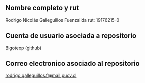 ## Nombre completo y rut
Rodrigo Nicolás Galleguillos Fuenzalida rut: 19176215-0
## Cuenta de usuario asociada a repositorio
Bigoteop (github)
## Correo electronico asociado al repositorio
rodrigo.galleguillos.f@mail.pucv.cl



